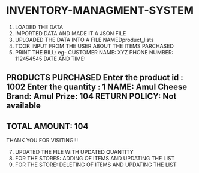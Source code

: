 # INVENTORY-MANAGMENT-SYSTEM
1. LOADED THE DATA
2. IMPORTED DATA AND MADE IT A JSON FILE
3. UPLOADED THE DATA INTO A FILE NAMEDproduct_lists
4. TOOK INPUT FROM THE USER ABOUT THE ITEMS PARCHASED
5. PRINT THE BILL:
 eg- CUSTOMER NAME:  XYZ
PHONE NUMBER:  112454545
DATE AND TIME:  <built-in function ctime>
 
PRODUCTS PURCHASED
Enter the product id : 1002
Enter the quantity : 1
NAME: Amul Cheese
Brand: Amul
Prize: 104
RETURN POLICY: Not available
----------------------------------
TOTAL AMOUNT: 104
----------------------------------
THANK YOU FOR VISITING!!!

7. UPDATED THE FILE WITH UPDATED QUANTITY
8. FOR THE STORES: ADDING OF ITEMS AND UPDATING THE LIST
9. FOR THE STORE: DELETING OF ITEMS AND UPDATING THE LIST
